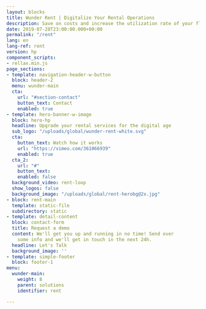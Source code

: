 ```yaml
---
layout: blocks
title: Wunder Rent | Digitalize Your Rental Operations
description: Save on costs and increase the utilization rate of your fleet with self-service rentals. Wunder Rent is an all-in-one solution to completely digitalize your vehicle rental operations.
date: 2019-07-28T23:00:00.000+00:00
permalink: "/rent"
lang: en
lang-ref: rent
version: hp
component_scripts:
- rellax.min.js
page_sections:
- template: navigation-header-w-button
  block: header-2
  menu: wunder-main
  cta:
    url: "#section-contact"
    button_text: Contact
    enabled: true
- template: hero-banner-w-image
  block: hero-hp
  headline: Upgrade your rental services for the digital age
  sub_logo: "/uploads/global/wunder-rent-white.svg"
  cta:
    button_text: Watch how it works
    url: "https://vimeo.com/361066939"
    enabled: true
  cta_2:
    url: "#"
    button_text:
    enabled: false
  background_video: rent-loop
  show_logos: false
  background_image: "/uploads/global/rent-herobg@2x.jpg"
- block: rent-main
  template: static-file
  subdirectory: static
- template: detail-content
  block: contact-form
  title: Request a demo
  content: We'll get you up and running in no time! Send over
    some info and we'll get in touch in the next 24h.
  headline: Let's Talk
  background_image: ''
- template: simple-footer
  block: footer-1
menu:
  wunder-main:
    weight: 8
    parent: solutions
    identifier: rent

---
```

